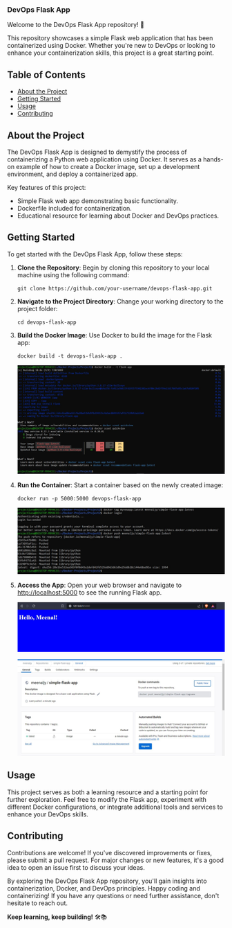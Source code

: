 ### DevOps Flask App

Welcome to the DevOps Flask App repository! 🚀

This repository showcases a simple Flask web application that has been containerized using Docker. Whether you're new to DevOps or looking to enhance your containerization skills, this project is a great starting point.

## Table of Contents

- [About the Project](#about-the-project)
- [Getting Started](#getting-started)
- [Usage](#usage)
- [Contributing](#contributing)


## About the Project

The DevOps Flask App is designed to demystify the process of containerizing a Python web application using Docker. It serves as a hands-on example of how to create a Docker image, set up a development environment, and deploy a containerized app.

Key features of this project:
- Simple Flask web app demonstrating basic functionality.
- Dockerfile included for containerization.
- Educational resource for learning about Docker and DevOps practices.

## Getting Started

To get started with the DevOps Flask App, follow these steps:

1. **Clone the Repository**: Begin by cloning this repository to your local machine using the following command:

   ```
   git clone https://github.com/your-username/devops-flask-app.git
   ```

2. **Navigate to the Project Directory**: Change your working directory to the project folder:

   ```
   cd devops-flask-app
   ```

3. **Build the Docker Image**: Use Docker to build the image for the Flask app:

   ```
   docker build -t devops-flask-app .
   ```


   ![Image-run](images/image-build.jpg)



4. **Run the Container**: Start a container based on the newly created image:

   ```
   docker run -p 5000:5000 devops-flask-app
   ```

    ![Website](images/push-to-dockerhub.jpg)
   

   

6. **Access the App**: Open your web browser and navigate to [http://localhost:5000](http://localhost:5000) to see the running Flask app.


    ![Container-on-run](images/container-run.jpg)

    ![On DockerHub](images/on-dockerhub.jpg)
   

    
## Usage

This project serves as both a learning resource and a starting point for further exploration. Feel free to modify the Flask app, experiment with different Docker configurations, or integrate additional tools and services to enhance your DevOps skills.

## Contributing

Contributions are welcome! If you've discovered improvements or fixes, please submit a pull request. For major changes or new features, it's a good idea to open an issue first to discuss your ideas.


By exploring the DevOps Flask App repository, you'll gain insights into containerization, Docker, and DevOps principles. Happy coding and containerizing! If you have any questions or need further assistance, don't hesitate to reach out.

**Keep learning, keep building!** 🛠️📚


